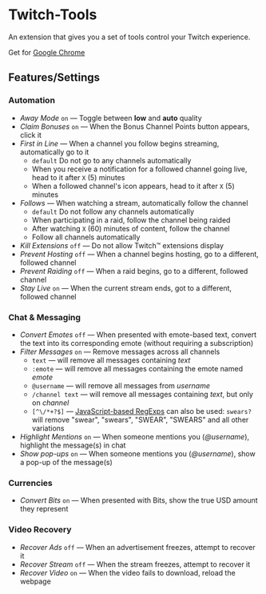 # Twitch-Tools

An extension that gives you a set of tools control your Twitch experience.

Get for [Google Chrome](https://chrome.google.com/webstore/detail/twitch-tools/fcfodihfdbiiogppbnhabkigcdhkhdjd)

## Features/Settings

### Automation

- *Away Mode* `on` &mdash; Toggle between **low** and **auto** quality
- *Claim Bonuses* `on` &mdash; When the Bonus Channel Points button appears, click it
- *First in Line* &mdash; When a channel you follow begins streaming, automatically go to it
    - `default` Do not go to any channels automatically
    - When you receive a notification for a followed channel going live, head to it after `X` (5) minutes
    - When a followed channel's icon appears, head to it after `X` (5) minutes
- *Follows* &mdash; When watching a stream, automatically follow the channel
    - `default` Do not follow any channels automatically
    - When participating in a raid, follow the channel being raided
    - After watching `X` (60) minutes of content, follow the channel
    - Follow all channels automatically
- *Kill Extensions* `off` &mdash; Do not allow Twitch&trade; extensions display
- *Prevent Hosting* `off` &mdash; When a channel begins hosting, go to a different, followed channel
- *Prevent Raiding* `off` &mdash; When a raid begins, go to a different, followed channel
- *Stay Live* `on` &mdash; When the current stream ends, got to a different, followed channel

### Chat & Messaging

- *Convert Emotes* `off` &mdash; When presented with emote-based text, convert the text into its corresponding emote (without requiring a subscription)
- *Filter Messages* `on` &mdash; Remove messages across all channels
    - `text` &mdash; will remove all messages containing *text*
    - `:emote` &mdash; will remove all messages containing the emote named *emote*
    - `@username` &mdash; will remove all messages from *username*
    - `/channel text` &mdash; will remove all messages containing *text*, but only on *channel*
    - `[^\/*+?$]` &mdash; [JavaScript-based RegExps](https://javascript.info/regular-expressions) can also be used: `swears?` will remove "swear", "swears", "SWEAR", "SWEARS" and all other variations
- *Highlight Mentions* `on` &mdash; When someone mentions you (*@username*), highlight the message(s) in chat
- *Show pop-ups* `on` &mdash; When someone mentions you (*@username*), show a pop-up of the message(s)

### Currencies

- *Convert Bits* `on` &mdash; When presented with Bits, show the true USD amount they represent

### Video Recovery

- *Recover Ads* `off` &mdash; When an advertisement freezes, attempt to recover it
- *Recover Stream* `off` &mdash; When the stream freezes, attempt to recover it
- *Recover Video* `on` &mdash; When the video fails to download, reload the webpage
